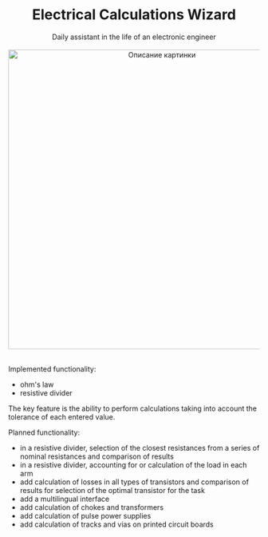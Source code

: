 <h1 align="center">Electrical Calculations Wizard</h1>
<div align="center">
Daily assistant in the life of an electronic engineer
<br /><br />
<img src="https://zvladimir.github.io/images/ecw_intro.gif" alt="Описание картинки" width="600">
</div>
<br />

Implemented functionality:
- ohm's law
- resistive divider

The key feature is the ability to perform calculations taking into account the tolerance of each entered value.

Planned functionality:
- in a resistive divider, selection of the closest resistances from a series of nominal resistances and comparison of results
- in a resistive divider, accounting for or calculation of the load in each arm
- add calculation of losses in all types of transistors and comparison of results for selection of the optimal transistor for the task
- add a multilingual interface
- add calculation of chokes and transformers
- add calculation of pulse power supplies
- add calculation of tracks and vias on printed circuit boards

